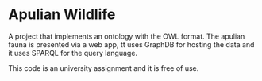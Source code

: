 # Apulian Wildlife

A project that implements an ontology with the OWL format.
The apulian fauna is presented via a web app, tt uses GraphDB for hosting the data and it uses SPARQL for the query language.

This code is an university assignment and it is free of use.
